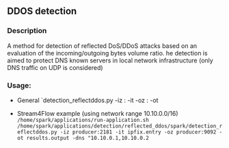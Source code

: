 ## DDOS detection

### Description
A method for detection of reflected DoS/DDoS attacks based on an evaluation of the incoming/outgoing bytes volume ratio. he detection is aimed to protect DNS known servers in local network infrastructure (only DNS traffic on UDP is considered)

### Usage:
- General 
`detection_reflectddos.py -iz <input-zookeeper-hostname>:<input-zookeeper-port> -it <input-topic>
    -oz <output-zookeeper-hostname>:<output-zookeeper-port> -ot <output-topic>

- Stream4Flow example (using network range 10.10.0.0/16)
`/home/spark/applications/run-application.sh  /home/spark/applications/detection/reflected_ddos/spark/detection_reflectddos.py -iz producer:2181 -it ipfix.entry -oz producer:9092 -ot results.output -dns "10.10.0.1,10.10.0.2`